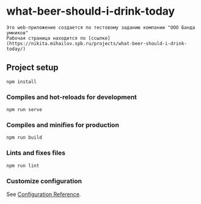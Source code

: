 # what-beer-should-i-drink-today
```
Это web-приложение создается по тестовому заданию компании "ООО Банда умников"
Рабочая страница находится по [ссылке](https://nikita.mihailov.spb.ru/projects/what-beer-should-i-drink-today/)
```
## Project setup
```
npm install
```

### Compiles and hot-reloads for development
```
npm run serve
```

### Compiles and minifies for production
```
npm run build
```

### Lints and fixes files
```
npm run lint
```

### Customize configuration
See [Configuration Reference](https://cli.vuejs.org/config/).
